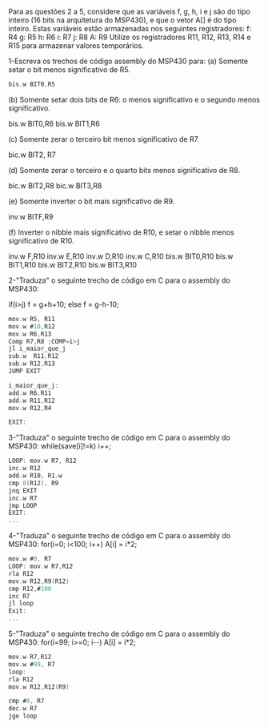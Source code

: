 Para as questões 2 a 5, considere que as variáveis f, g, h, i e j são do tipo inteiro (16 bits na arquitetura do MSP430), e que o vetor A[] é do tipo inteiro. Estas variáveis estão armazenadas nos seguintes registradores: f: R4 g: R5 h: R6 i: R7 j: R8 A: R9 Utilize os registradores R11, R12, R13, R14 e R15 para armazenar valores temporários.

1-Escreva os trechos de código assembly do MSP430 para: 
(a) Somente setar o bit menos significativo de R5.

```C
bis.w BIT0,R5
```

(b) Somente setar dois bits de R6: o menos significativo e o segundo menos significativo. 

bis.w BIT0,R6
bis.w BIT1,R6

(c) Somente zerar o terceiro bit menos significativo de R7.

bic.w BIT2, R7

(d) Somente zerar o terceiro e o quarto bits menos significativo de R8.

bic.w BIT2,R8
bic.w BIT3,R8

(e) Somente inverter o bit mais significativo de R9.

inv.w BITF,R9

(f) Inverter o nibble mais significativo de R10, e setar o nibble menos significativo de R10.

inv.w F,R10
inv.w E,R10
inv.w D,R10
inv.w C,R10
bis.w BIT0,R10
bis.w BIT1,R10
bis.w BIT2,R10
bis.w BIT3,R10

2-"Traduza" o seguinte trecho de código em C para o assembly do MSP430:

if(i>j) f = g+h+10;
else f = g-h-10;
```C
mov.w R5, R11
mov.w #10,R12
mov.w R6,R13
Comp R7,R8 ;COMP=i>j
jl i_maior_que_j
sub.w  R11,R12
sub.w R12,R13
JUMP EXIT

i_maior_que_j:
add.w R6,R11
add.w R11,R12
mov.w R12,R4

EXIT:

```


3-"Traduza" o seguinte trecho de código em C para o assembly do MSP430:
while(save[i]!=k) i++;

```C
LOOP: mov.w R7, R12 
inc.w R12  
add.w R10, R1.w
cmp 0(R12), R9 
jnq EXIT  
inc.w R7 
jmp LOOP
EXIT:
...
```

4-"Traduza" o seguinte trecho de código em C para o assembly do MSP430:
for(i=0; i<100; i++) A[i] = i*2;
```C
mov.w #0, R7
LOOP: mov.w R7,R12
rla R12
mov.w R12,R9(R12)
cmp R12,#100
inc R7
jl loop
Exit:
...
```

5-"Traduza" o seguinte trecho de código em C para o assembly do MSP430:
for(i=99; i>=0; i--) A[i] = i*2;
```C
mov.w R7,R12
mov.w #99, R7
loop:
rla R12
mov.w R12,R12(R9)

cmp #0, R7
dec.w R7
jge loop
```



